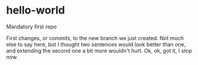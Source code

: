 # hello-world
Mandatory first repo


First changes, or commits, to the new branch we just created. Not much else to say here, but I thought two sentences would look better than one, and extending the second one a bit more wouldn't hurt. Ok, ok, got it, I stop now.

